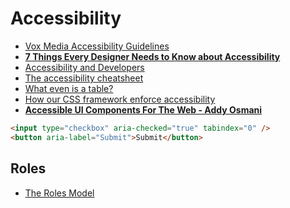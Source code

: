 # Accessibility

* [Vox Media Accessibility Guidelines](http://accessibility.voxmedia.com/)
* [**7 Things Every Designer Needs to Know about Accessibility**](https://medium.com/salesforce-ux/7-things-every-designer-needs-to-know-about-accessibility-64f105f0881b#.e8aub5twv)
* [Accessibility and Developers](http://www.paulirish.com/2012/accessibility-and-developers/)
* [The accessibility cheatsheet](http://bitsofco.de/2015/the-accessibility-cheatsheet/)
* [What even is a table?](https://speakerdeck.com/edds/what-even-is-a-table-a-quick-look-at-accessibility-apis)
* [How our CSS framework enforce accessibility](http://www.ebaytechblog.com/2015/11/04/how-our-css-framework-helps-enforce-accessibility/)
* [**Accessible UI Components For The Web - Addy Osmani**](https://medium.com/@addyosmani/accessible-ui-components-for-the-web-39e727101a67#.gutv6gmzt)

```html
<input type="checkbox" aria-checked="true" tabindex="0" />
<button aria-label="Submit">Submit</button>
```

## Roles

* [The Roles Model](https://www.w3.org/WAI/PF/aria/roles)